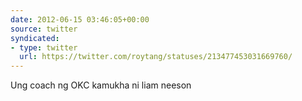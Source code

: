 ```yaml
---
date: 2012-06-15 03:46:05+00:00
source: twitter
syndicated:
- type: twitter
  url: https://twitter.com/roytang/statuses/213477453031669760/
---
```


Ung coach ng OKC kamukha ni liam neeson